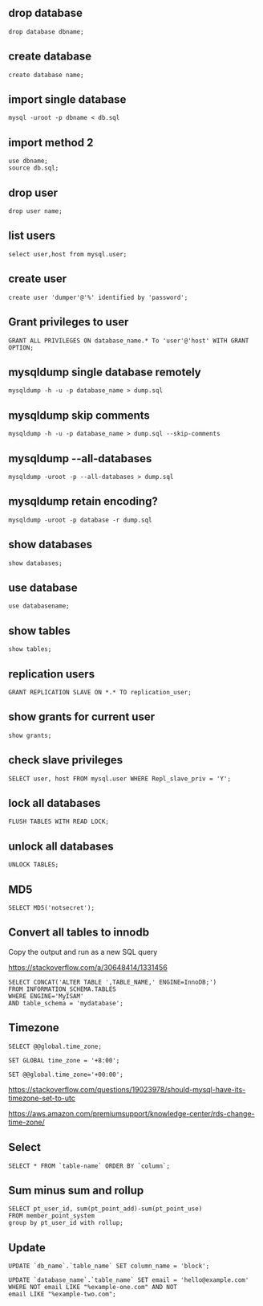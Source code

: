 ## drop database
```
drop database dbname;
```

## create database
```
create database name;
```

## import single database
```
mysql -uroot -p dbname < db.sql
```

## import method 2
```
use dbname;
source db.sql;
```

## drop user
```
drop user name;
```

## list users
```
select user,host from mysql.user;
```

## create user
```
create user 'dumper'@'%' identified by 'password';
```

## Grant privileges to user
```
GRANT ALL PRIVILEGES ON database_name.* To 'user'@'host' WITH GRANT OPTION;
```

## mysqldump single database remotely
```
mysqldump -h -u -p database_name > dump.sql 
```

## mysqldump skip comments
```
mysqldump -h -u -p database_name > dump.sql --skip-comments
```

## mysqldump --all-databases
```
mysqldump -uroot -p --all-databases > dump.sql
```

## mysqldump retain encoding?
```
mysqldump -uroot -p database -r dump.sql
```

## show databases
```
show databases;
```

## use database
```
use databasename;
```

## show tables
```
show tables;
```

## replication users
```
GRANT REPLICATION SLAVE ON *.* TO replication_user;
```

## show grants for current user
```
show grants;
```

## check slave privileges
```
SELECT user, host FROM mysql.user WHERE Repl_slave_priv = 'Y';
```

## lock all databases
```
FLUSH TABLES WITH READ LOCK;
```

## unlock all databases
```
UNLOCK TABLES;
```

## MD5
```
SELECT MD5('notsecret'); 
```

## Convert all tables to innodb
Copy the output and run as a new SQL query

https://stackoverflow.com/a/30648414/1331456

```
SELECT CONCAT('ALTER TABLE ',TABLE_NAME,' ENGINE=InnoDB;') 
FROM INFORMATION_SCHEMA.TABLES
WHERE ENGINE='MyISAM'
AND table_schema = 'mydatabase';
```

## Timezone

```
SELECT @@global.time_zone;

SET GLOBAL time_zone = '+8:00';

SET @@global.time_zone='+00:00';
```

https://stackoverflow.com/questions/19023978/should-mysql-have-its-timezone-set-to-utc

https://aws.amazon.com/premiumsupport/knowledge-center/rds-change-time-zone/

## Select
```
SELECT * FROM `table-name` ORDER BY `column`;
```

## Sum minus sum and rollup
```
SELECT pt_user_id, sum(pt_point_add)-sum(pt_point_use)
FROM member_point_system
group by pt_user_id with rollup;
```


## Update 

```
UPDATE `db_name`.`table_name` SET column_name = 'block';
```

```
UPDATE `database_name`.`table_name` SET email = 'hello@example.com'
WHERE NOT email LIKE "%example-one.com" AND NOT
email LIKE "%example-two.com";
```
